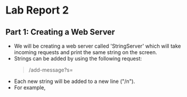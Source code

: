# Lab Report 2
## Part 1: Creating a Web Server
* We will be creating a web server called 'StringServer' which will take incoming requests and print the same string on the screen.
* Strings can be added by using the following request:
   > /add-message?s=<string> 
* Each new string will be added to a new line ("/n").
* For example,
